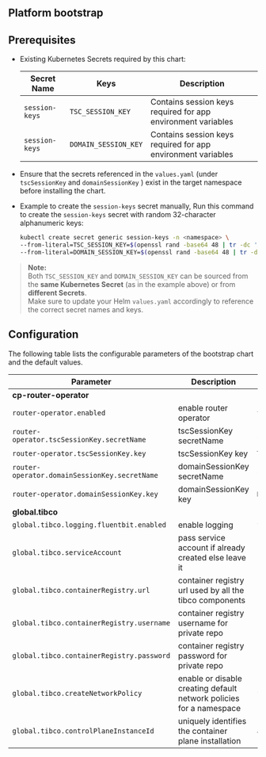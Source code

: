 ## Platform bootstrap

## Prerequisites

- Existing Kubernetes Secrets required by this chart:
  
  | Secret Name      | Keys                          | Description                            |
  |------------------|-------------------------------|--------------------------------------|
  | `session-keys`   | `TSC_SESSION_KEY`             | Contains session keys required for app environment variables |
  | `session-keys`   | `DOMAIN_SESSION_KEY`          | Contains session keys required for app environment variables |

- Ensure that the secrets referenced in the `values.yaml` (under `tscSessionKey` and `domainSessionKey` ) exist in the target namespace before installing the chart.

- Example to create the `session-keys` secret manually, Run this command to create the `session-keys` secret with random 32-character alphanumeric keys:

    ```bash
    kubectl create secret generic session-keys -n <namespace> \
    --from-literal=TSC_SESSION_KEY=$(openssl rand -base64 48 | tr -dc 'A-Za-z0-9' | head -c32) \
    --from-literal=DOMAIN_SESSION_KEY=$(openssl rand -base64 48 | tr -dc 'A-Za-z0-9' | head -c32)

> **Note:**  
> Both `TSC_SESSION_KEY` and `DOMAIN_SESSION_KEY` can be sourced from the **same Kubernetes Secret** (as in the example above) or from **different Secrets**.  
> Make sure to update your Helm `values.yaml` accordingly to reference the correct secret names and keys.


## Configuration

The following table lists the configurable parameters of the bootstrap chart and the default values.

| Parameter                                | Description                                               | Default                         |
| -----------------------------------------|-----------------------------------------------------------| ------------------------------- |
| **cp-router-operator**                  |
| `router-operator.enabled`            | enable router operator                                    | `true`                          |
| `router-operator.tscSessionKey.secretName` | tscSessionKey secretName  | `session-keys` |
| `router-operator.tscSessionKey.key` | tscSessionKey key  | `TSC_SESSION_KEY` |
| `router-operator.domainSessionKey.secretName` | domainSessionKey secretName | `session-keys` |
| `router-operator.domainSessionKey.key` | domainSessionKey key  | `DOMAIN_SESSION_KEY` |
| **global.tibco**                            |
| `global.tibco.logging.fluentbit.enabled`                | enable logging | `false`|
| `global.tibco.serviceAccount`               | pass service account if already created else leave it   |   |
| `global.tibco.containerRegistry.url` | container registry url used by all the tibco components   | |
| `global.tibco.containerRegistry.username` | container registry username for private repo | |
| `global.tibco.containerRegistry.password` | container registry password for private repo | |
| `global.tibco.createNetworkPolicy`        | enable or disable creating default network policies for a namespace | `false` |
| `global.tibco.controlPlaneInstanceId`     | uniquely identifies the container plane installation | `abc` | 
